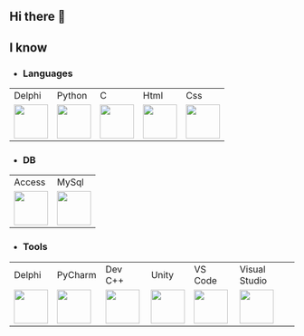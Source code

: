 ## Hi there 👋
<h2> I know </h2>

  - <h3>Languages </h3>
  <table>
  <tr>
    <td>Delphi</td>
    <td>Python</td>
    <td>C</td>
    <td>Html</td>
    <td>Css</td>
  </tr>
  <tr>
    <td><img src="https://github.com/Joshdev837/Icons/blob/main/icons/Languages/delphi-logo-E73609161E-seeklogo.com.png" width="60"></td>
    <td><img src="https://github.com/Joshdev837/Icons/blob/main/icons/Languages/python-logo-only.png" width="60"></td>
    <td><img src="https://github.com/Joshdev837/icons/blob/c-programming-language-logo-9B32D017B1-seeklogo.com.png" width="60"></td>
    <td><img src="https://github.com/Joshdev837/Icons/blob/main/icons/Languages/html5-logo-EF92D240D7-seeklogo.com.png" width="60"></td>
    <td><img src="https://github.com/Joshdev837/Icons/blob/main/icons/Languages/css-3-logo-AF06D75231-seeklogo.com.png" width="60"></td>
  </tr>
</table>

  - <h3>DB</h3>
  <table>
  <tr>
    <td>Access</td>
    <td>MySql</td>
  </tr>
  <tr>
    <td><img src="https://github.com/Joshdev837/Icons/blob/main/icons/Languages/office-access-logo-F24B3B1BB1-seeklogo.com.png" width="60"></td>
    <td><img src="https://github.com/Joshdev837/Icons/blob/main/icons/Languages/MySQL-logo-F6FF285A58-seeklogo.com.png?raw=true" width="60"></td>
  </tr>
  </table>

  - <h3>Tools</h3>
  <table>
    <tr>
      <td>Delphi</td>
      <td>PyCharm</td>
      <td>Dev C++</td>
      <td>Unity</td>
      <td>VS Code</td>
      <td>Visual Studio</td>
    </tr>
    <tr>
      <td><img src="https://github.com/Joshdev837/Icons/blob/main/icons/Languages/delphi-logo-E73609161E-seeklogo.com.png" width="60"></td>
      <td><img src="https://github.com/Joshdev837/Icons/blob/main/icons/Languages/pycharm-logo-51B1427388-seeklogo.com.png" width="60"></td>
      <td><img src="https://github.com/Joshdev837/Icons/blob/main/icons/Languages/Embarcadero-newdevcpp-logo.png"width="60"></td>
      <td><img src="https://github.com/Joshdev837/Icons/blob/main/icons/Languages/unity-logo-988A22E703-seeklogo.com.png" width="60"></td>
      <td><img src="https://github.com/Joshdev837/Icons/blob/main/icons/Languages/visual-studio-code-logo-449D71944F-seeklogo.com.png" width="60"></td>
      <td><img src="https://github.com/Joshdev837/Icons/blob/main/icons/Languages/microsoft-visual-studio-logo-9E65CA55F8-seeklogo.com.png" width="60"></td>
    </tr>
  </table>

